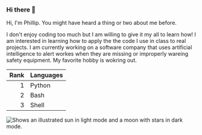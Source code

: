 ### Hi there 👋
Hi, I'm Phillip. You might have heard a thing or two about me before.

I don't enjoy coding too much but I am willing to give it my all to learn how!
I am interested in learning how to apply the the code I use in class to real projects. I am currently working on a software company that uses artificial intelligence to alert workes when they are missing or improperly wareing safety equipment. My favorite hobby is wokring out.

| Rank | Languages |
|-----:|-----------|
|     1| Python |
|     2| Bash    |
|     3| Shell       |

<picture>
  <source media="(prefers-color-scheme: dark)" srcset="http://www.isupjcenter.org/wp-content/uploads/2022/06/Phillip-Gorni.png">
  <source media="(prefers-color-scheme: light)" srcset="http://www.isupjcenter.org/wp-content/uploads/2022/06/Phillip-Gorni.png">
  <img alt="Shows an illustrated sun in light mode and a moon with stars in dark mode." src="http://www.isupjcenter.org/wp-content/uploads/2022/06/Phillip-Gorni.png">
</picture>

<!--
**pgorni/pgorni** is a ✨ _special_ ✨ repository because its `README.md` (this file) appears on your GitHub profile.

Here are some ideas to get you started:

- 🔭 I’m currently working on ...
- 🌱 I’m currently learning ...
- 👯 I’m looking to collaborate on ...
- 🤔 I’m looking for help with ...
- 💬 Ask me about ...
- 📫 How to reach me: ...
- 😄 Pronouns: ...
- ⚡ Fun fact: ...
-->
